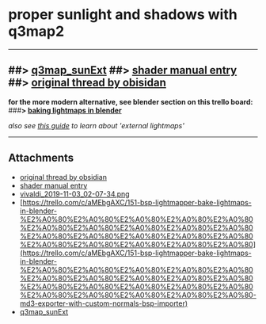 # proper sunlight and shadows with q3map2

---
##> [q3map_sunExt](http://q3map2.robotrenegade.com/docs/shader_manual/q3map-global-directives.html#q3map_sunExt)
##> [shader manual entry](http://q3map2.robotrenegade.com/docs/shader_manual/light-emitting-shaders.html)
##> [original thread by obisidan](https://web.archive.org/web/20050412214328/www.quake3world.com/ubb/Archives/Archive-000004/HTML/20040311-6-027331.html)
---
**for the more modern alternative, see blender section on this trello board:**
###**> [baking lightmaps in blender](https://trello.com/c/aMEbgAXC/151-bsp-lightmapper-bake-lightmaps-in-blender-%E2%A0%80%E2%A0%80%E2%A0%80%E2%A0%80%E2%A0%80%E2%A0%80%E2%A0%80%E2%A0%80%E2%A0%80%E2%A0%80%E2%A0%80%E2%A0%80%E2%A0%80%E2%A0%80%E2%A0%80%E2%A0%80%E2%A0%80%E2%A0%80%E2%A0%80%E2%A0%80-md3-exporter-with-custom-normals-bsp-importer)**

*also see [this guide](https://trello.com/c/FNMQy4gO) to learn about 'external lightmaps'*

---

## Attachments

- [original thread by obsidian](https://web.archive.org/web/20050412214328/www.quake3world.com/ubb/Archives/Archive-000004/HTML/20040311-6-027331.html)
- [shader manual entry](http://q3map2.robotrenegade.com/docs/shader_manual/light-emitting-shaders.html)
- [vivaldi_2019-11-03_02-07-34.png](https://trello.com/1/cards/5eadf7f5cc82da871fda5223/attachments/5eadf7f6cc82da871fda52e2/download/vivaldi_2019-11-03_02-07-34.png)
- [https://trello.com/c/aMEbgAXC/151-bsp-lightmapper-bake-lightmaps-in-blender-%E2%A0%80%E2%A0%80%E2%A0%80%E2%A0%80%E2%A0%80%E2%A0%80%E2%A0%80%E2%A0%80%E2%A0%80%E2%A0%80%E2%A0%80%E2%A0%80%E2%A0%80%E2%A0%80%E2%A0%80%E2%A0%80%E2%A0%80%E2%A0%80%E2%A0%80%E2%A0%80](https://trello.com/c/aMEbgAXC/151-bsp-lightmapper-bake-lightmaps-in-blender-%E2%A0%80%E2%A0%80%E2%A0%80%E2%A0%80%E2%A0%80%E2%A0%80%E2%A0%80%E2%A0%80%E2%A0%80%E2%A0%80%E2%A0%80%E2%A0%80%E2%A0%80%E2%A0%80%E2%A0%80%E2%A0%80%E2%A0%80%E2%A0%80%E2%A0%80%E2%A0%80-md3-exporter-with-custom-normals-bsp-importer)
- [q3map_sunExt](http://q3map2.robotrenegade.com/docs/shader_manual/q3map-global-directives.html#q3map_sunExt)
